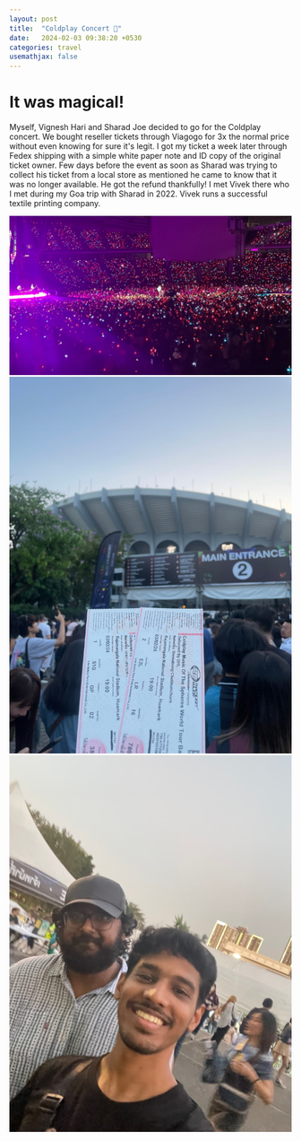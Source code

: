 ```yaml
---
layout: post
title:  "Coldplay Concert 🎤"
date:   2024-02-03 09:38:20 +0530
categories: travel
usemathjax: false
---
```



# It was magical!

Myself, Vignesh Hari and Sharad Joe decided to go for the Coldplay concert. We bought reseller tickets through Viagogo for 3x the normal price without even knowing for sure it's legit. I got my ticket a week later through Fedex shipping with a simple white paper note and ID copy of the original ticket owner. Few days before the event as soon as Sharad was trying to collect his ticket from a local store as mentioned he came to know that it was no longer available. He got the refund thankfully! I met Vivek there who I met during my Goa trip with Sharad in 2022. Vivek runs a successful textile printing company.

![coldplay](/assets/posts/coldplay-concert/coldplay-concert-1.jpg)
![ticket](/assets/posts/coldplay-concert/IMG_3055_compressed.jpg)
![selfie](/assets/posts/coldplay-concert/IMG_3057_compressed.jpg)